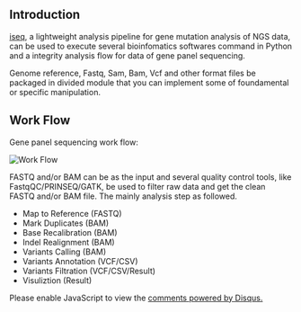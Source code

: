 ## Introduction
[iseq](http://bioinfo.rjh.com.cn/labs/jhuang/tools/iseq), a lightweight analysis pipeline for gene mutation analysis of NGS data, can be used to execute several bioinfomatics softwares command in Python and a integrity analysis flow for data of gene panel sequencing.

Genome reference, Fastq, Sam, Bam, Vcf and other format files be packaged in divided module that you can implement some of foundamental or specific manipulation.

## Work Flow
Gene panel sequencing work flow:

![Work Flow](http://i.imgur.com/9U6rJXD.jpg)

FASTQ and/or BAM can be as the input and several quality control tools, like FastqQC/PRINSEQ/GATK, be used to filter raw data and get the clean FASTQ and/or BAM file. The mainly analysis step as followed.

- Map to Reference (FASTQ)
- Mark Duplicates (BAM)
- Base Recalibration (BAM)
- Indel Realignment (BAM)
- Variants Calling (BAM)
- Variants Annotation (VCF/CSV)
- Variants Filtration (VCF/CSV/Result)
- Visuliztion (Result)



<div id="disqus_thread"></div>
<script>
    /**
     *  RECOMMENDED CONFIGURATION VARIABLES: EDIT AND UNCOMMENT THE SECTION BELOW TO INSERT DYNAMIC VALUES FROM YOUR PLATFORM OR CMS.
     *  LEARN WHY DEFINING THESE VARIABLES IS IMPORTANT: https://disqus.com/admin/universalcode/#configuration-variables
     */
    /*
    var disqus_config = function () {
        this.page.url = PAGE_URL;  // Replace PAGE_URL with your page's canonical URL variable
        this.page.identifier = PAGE_IDENTIFIER; // Replace PAGE_IDENTIFIER with your page's unique identifier variable
    };
    */
    (function() {  // DON'T EDIT BELOW THIS LINE
        var d = document, s = d.createElement('script');
        
        s.src = '//doc-iseq.disqus.com/embed.js';
        
        s.setAttribute('data-timestamp', +new Date());
        (d.head || d.body).appendChild(s);
    })();
</script>
<noscript>Please enable JavaScript to view the <a href="https://disqus.com/?ref_noscript" rel="nofollow">comments powered by Disqus.</a></noscript>